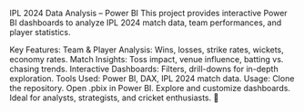 IPL 2024 Data Analysis – Power BI
This project provides interactive Power BI dashboards to analyze IPL 2024 match data, team performances, and player statistics.

Key Features:
Team & Player Analysis: Wins, losses, strike rates, wickets, economy rates.
Match Insights: Toss impact, venue influence, batting vs. chasing trends.
Interactive Dashboards: Filters, drill-downs for in-depth exploration.
Tools Used:
Power BI, DAX, IPL 2024 match data.
Usage:
Clone the repository.
Open .pbix in Power BI.
Explore and customize dashboards.
Ideal for analysts, strategists, and cricket enthusiasts. 🚀
